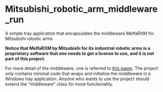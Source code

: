 # Mitsubishi_robotic_arm_middleware_run
A simple tray application that encapsulates the middleware MelfaRXM for Mitsubishi robotic arms

**Notice that MelfaRXM by Mitsubishi for its industrial robotic arms is a proprietary software that one needs to get a license to use, and it is not part of this project.** 

For more detail of the middleware, one is referred to [this paper](https://ieeexplore.ieee.org/application/enterprise/entconfirmation.jsp?arnumber=6089341&icp=false).
The project only contains minimal code that wraps and initialize the middleware in a Windows tray application. Anyone who wants to use the project should extend the "middleware" class for more functionality.
